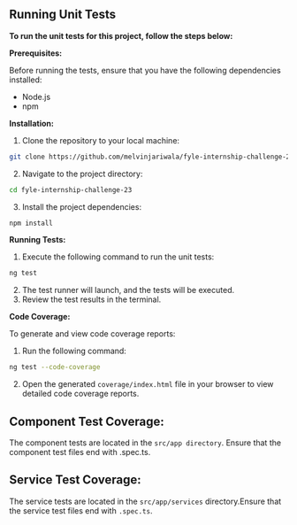 ## Running Unit Tests

**To run the unit tests for this project, follow the steps below:**

**Prerequisites:**

Before running the tests, ensure that you have the following dependencies installed:

- Node.js
- npm

**Installation:**

1. Clone the repository to your local machine:

```bash
git clone https://github.com/melvinjariwala/fyle-internship-challenge-23.git
```

2. Navigate to the project directory:

```bash
cd fyle-internship-challenge-23
```

3. Install the project dependencies:

```bash
npm install
```

**Running Tests:**

1. Execute the following command to run the unit tests:

```bash
ng test
```

2. The test runner will launch, and the tests will be executed.
3. Review the test results in the terminal.

**Code Coverage:**

To generate and view code coverage reports:

1. Run the following command:

```bash
ng test --code-coverage
```

2. Open the generated `coverage/index.html` file in your browser to view detailed code coverage reports.

## Component Test Coverage:

The component tests are located in the `src/app directory`. Ensure that the component test files end with .spec.ts.

## Service Test Coverage:

The service tests are located in the `src/app/services` directory.Ensure that the service test files end with `.spec.ts`.
